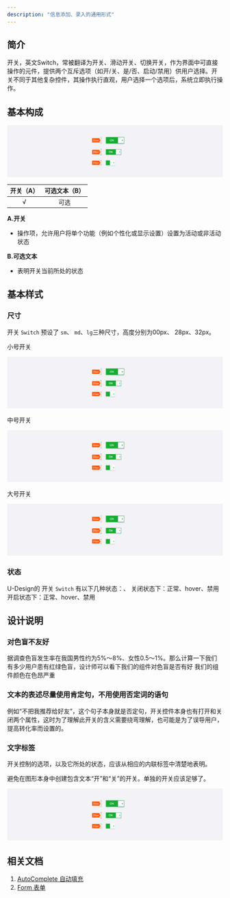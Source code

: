 ```yaml
---
description: "信息添加、录入的通用形式"
---
```

<!--副标题具体写法见源代码模式-->

## 简介

开关，英文Switch，常被翻译为开关、滑动开关、切换开关，作为界面中可直接操作的元件，提供两个互斥选项（如开/关、是/否、启动/禁用）供用户选择。开关不同于其他复杂控件，其操作执行直观，用户选择一个选项后，系统立即执行操作。



## 基本构成

![](../../../images/switch/styles_01.png)

| 开关（A） | 可选文本（B） | 
| :-------: | :-------: | 
|     √     |    可选   |

**A.开关**

- 操作项，允许用户将单个功能（例如个性化或显示设置）设置为活动或非活动状态

**B.可选文本**

- 表明开关当前所处的状态




## 基本样式


### 尺寸
开关 `Switch` 预设了 `sm`、 `md`、`lg`三种尺寸，高度分别为00px、 28px、32px。

小号开关

![](../../../images/switch/styles_01.png)

中号开关

![](../../../images/switch/styles_01.png)

大号开关

![](../../../images/switch/styles_01.png)




### 状态
U-Design的 开关 `Switch` 有以下几种状态：、
关闭状态下：正常、hover、禁用
开启状态下：正常、hover、禁用




## 设计说明

### 对色盲不友好
据调查色盲发生率在我国男性约为5%～8%、女性0.5～1%。那么计算一下我们有多少用户患有红绿色盲，设计师可以看下我们的组件对色盲是否有好
我们的组件颜色在色昂严重



### 文本的表述尽量使用肯定句，不用使用否定词的语句

例如“不把我推荐给好友”，这个句子本身就是否定句，开关控件本身也有打开和关闭两个属性，这时为了理解此开关的含义需要绕弯理解，也可能是为了误导用户，提高转化率而设置的。


### 文字标签
开关控制的选项，以及它所处的状态，应该从相应的内联标签中清楚地表明。

避免在图形本身中创建包含文本“开”和“关”的开关。单独的开关应该足够了。


![](../../../images/switch/styles_01.png)


<!--

## 主题

| 内容 | 值           | 默认值  |
| :--- | :----------- | :------ |
| icon | icon/nothing | nothing |
| icon | icon/nothing | nothing |

-->


## 相关文档

1. [AutoComplete 自动填充]()
2. [Form 表单](http://10.179.234.214:8000/component/Form/)
